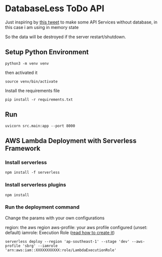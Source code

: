 # DatabaseLess ToDo API

Just inspiring by [this tweet](https://twitter.com/lynxluna/status/1401470901133090816?s=21) to make some API Services without database, in this case i am using in memory state

So the data will be destroyed if the server restart/shutdown.


## Setup Python Environment

```python3 -m venv venv```

then activated it

```source venv/bin/activate```

Install the requirements file

```pip install -r requirements.txt```

## Run

```uvicorn src.main:app --port 8000```


## AWS Lambda Deployment with Serverless Framework

### Install serverless

```
npm install -f serverless
```

### Install serverless plugins

```
npm install
```

### Run the deployment command

Change the params with your own configurations

region: the aws region
aws-profile: your aws profile configured (unset: default)
iamrole: Execution Role ([read how to create it](https://github.com/dwisulfahnur/databaseless-api/wiki/Create-Lambda-Execution-Role))


```
serverless deploy --region 'ap-southeast-1' --stage 'dev' --aws-profile 'sbrg' --iamrole 'arn:aws:iam::XXXXXXXXXXX:role/LambdaExecutionRole'
```

